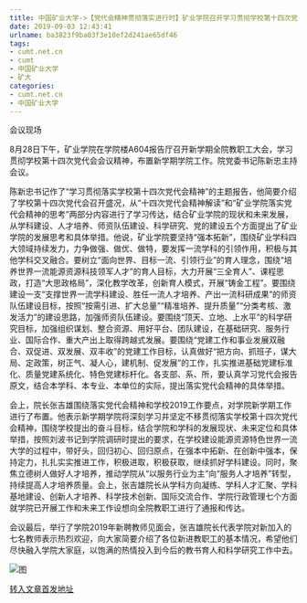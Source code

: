 ```yaml
---
title: 中国矿业大学->【党代会精神贯彻落实进行时】矿业学院召开学习贯彻学校第十四次党代会精神和新学期工作布置大会 | cumt.net.cn
date: 2019-09-03 12:43:41
urlname: ba3823f9ba03f3e10ef2d241ae65df46
tags: 
- cumt.net.cn
- cumt
- 中国矿业大学
- 矿大
categories:
- cumt.net.cn
- 中国矿业大学
---
```



会议现场

8月28日下午，矿业学院在学院楼A604报告厅召开新学期全院教职工大会，学习贯彻学校第十四次党代会会议精神，布置新学期学院工作。院党委书记陈新忠主持会议。

陈新忠书记作了“学习贯彻落实学校第十四次党代会精神”的主题报告，他简要介绍了学校第十四次党代会召开盛况，从“十四次党代会精神解读”和“矿业学院落实党代会精神的思考”两部分内容进行了学习传达，结合矿业学院的现状和未来发展，从学科建设、人才培养、师资队伍建设、科学研究、党的建设五个方面提出了矿业学院的发展思考和具体举措。他说，矿业学院要坚持“强本拓新”，围绕矿业学科四大领域持续发力，力争做强、做优、做特，要发挥一流学科的引领作用，积极与其他学科交叉融合。要树立“面向世界、目标一流、引领行业”的育人理念，围绕“培养世界一流能源资源科技领军人才”的育人目标，大力开展“三全育人”、课程思政，打造“大思政格局”，深化教学改革，创新育人模式，开展“铸金工程”。要围绕建设一支“支撑世界一流学科建设、胜任一流人才培养、产出一流科研成果”的师资队伍建设目标，按照“按需引进、扩大总量”“精准培养、提升质量”“分类考核、激发活力”的建设思路，加强师资队伍建设。要围绕“顶天、立地、上水平”的科学研究目标，加强组织谋划、整合资源、用好平台、团队建设，在基础研究、服务行业、国际合作、重大产出上取得跨越式发展。要围绕“党建工作和事业发展双融合、双促进、双发展、双丰收”的党建工作目标，认真做好“把方向、抓班子，谋大局、定政策，树正气、凝人心，建机制、促发展”的工作，扎实推进基础党建标准化、质量党建系统化、特色党建标杆化。各支部、系、所，要认真学习党代会报告原文，结合本学科、本专业、本单位的实际，提出落实党代会精神的具体举措。

会上，院长张吉雄围绕落实党代会精神和学校2019工作要点，对学院新学期工作进行了布置。他表示新学期学院将深刻学习并坚定不移贯彻落实学校第十四次党代会精神，围绕学校提出的奋斗目标，结合学院和学科的发展现状、未来定位和具体举措，按照刘波书记到学院调研时提出的要求，在学校建设能源资源特色世界一流大学的过程中，带好头，回归初心、回归原点，在强本中拓新、在创新中强本，保持定力，扎扎实实推进工作，积极进取，积极获取，继续抓好学科建设。同时，聚焦立德树人做好人才培养，推动学院从“以服务行业为主”向“服务人才培养”转型，持续提高人才培养质量。会上，张吉雄院长从学科方向凝练、学科人才汇聚、学科基地建设、创新人才培养、科学技术创新、国际交流合作、学院行政管理七个方面就学院已开展工作和未来工作设想向全院教职工进行了通报和传达。

会议最后，举行了学院2019年新聘教师见面会，张吉雄院长代表学院对新加入的七名教师表示热烈欢迎，向大家简要介绍了各位新进教职工的基本情况，希望他们尽快融入学院大家庭，以饱满的热情投入到今后的教书育人和科学研究工作中去。



![图](http://xwzx.cumt.edu.cn/_upload/article/images/cc/f7/d0eacd3046eebe717e3caa8dbf25/c9312b96-eb66-4d97-a0f3-fa80cf902bc3.jpg)

[转入文章首发地址](http://xwzx.cumt.edu.cn/39/0f/c523a538895/page.htm)